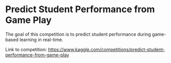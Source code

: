# Predict Student Performance from Game Play
The goal of this competition is to predict student performance during game-based learning in real-time.

Link to competition:
https://www.kaggle.com/competitions/predict-student-performance-from-game-play

